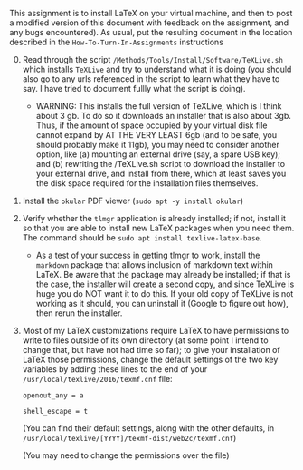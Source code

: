 This assignment is to install LaTeX on your virtual machine, and then to post a modified version of this document with feedback on the assignment, and any bugs encountered). As usual, put the resulting document in the location described in the `How-To-Turn-In-Assignments` instructions

0. Read through the script `/Methods/Tools/Install/Software/TeXLive.sh` which installs `TeXLive` and try to understand what it is doing (you should also go to any urls referenced in the script to learn what they have to say.  I have tried to document fullly what the script is doing).

    * WARNING: This installs the full version of TeXLive, which is I think about 3 gb.  To do so it downloads an installer that is also about 3gb.  Thus, if the amount of space occupied by your virtual disk file cannot expand by AT THE VERY LEAST 6gb (and to be safe, you should probably make it 11gb), you may need to consider another option, like (a) mounting an external drive (say, a spare USB key); and (b) rewriting the /TeXLive.sh script to download the installer to your external drive, and install from there, which at least saves you the disk space required for the installation files themselves.

0. Install the `okular` PDF viewer (`sudo apt -y install okular`)

0. Verify whether the `tlmgr` application is already installed; if not, install it so that you are able to install new LaTeX packages when you need them. The command should be `sudo apt install texlive-latex-base`.

   * As a test of your success in getting tlmgr to work, install the `markdown` package that allows inclusion of markdown text within LaTeX. Be aware that the package may already be installed; if that is the case, the installer will create a second copy, and since TeXLive is huge you do NOT want it to do this.  If your old copy of TeXLive is not working as it should, you can uninstall it (Google to figure out how), then rerun the installer.

0. Most of my LaTeX customizations require LaTeX to have permissions to write to files outside of its own directory (at some point I intend to change that, but have not had time so far); to give your installation of LaTeX those permissions, change the default settings of the two key variables by adding these lines to the end of your `/usr/local/texlive/2016/texmf.cnf` file:

    `openout_any = a`

    `shell_escape = t`

    (You can find their default settings, along with the other defaults, in `/usr/local/texlive/[YYYY]/texmf-dist/web2c/texmf.cnf`)

    (You may need to change the permissions over the file)
